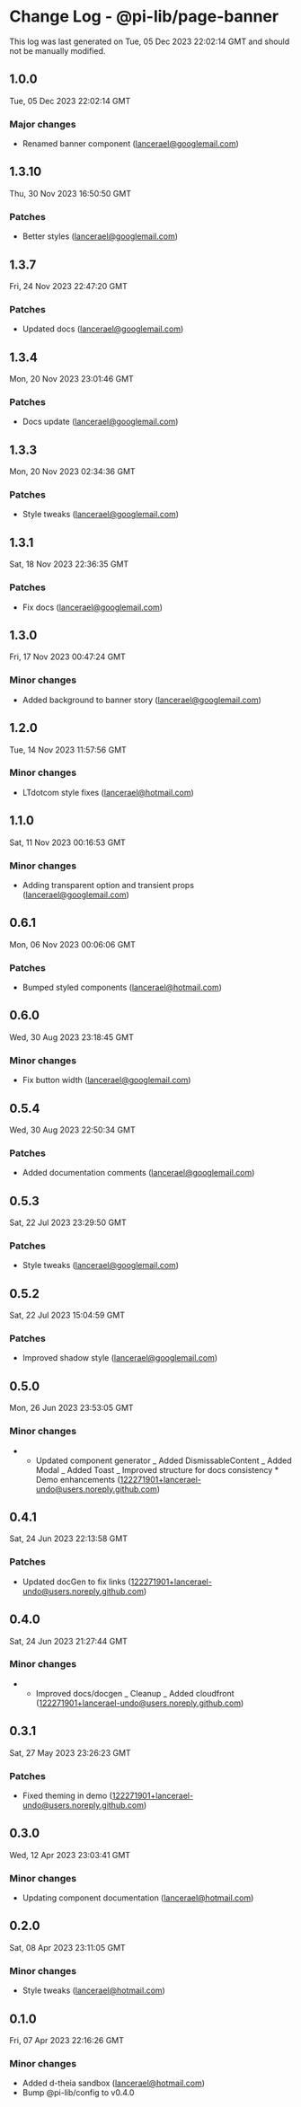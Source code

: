 # Change Log - @pi-lib/page-banner

This log was last generated on Tue, 05 Dec 2023 22:02:14 GMT and should not be manually modified.

<!-- Start content -->

## 1.0.0

Tue, 05 Dec 2023 22:02:14 GMT

### Major changes

- Renamed banner component (lancerael@googlemail.com)

## 1.3.10

Thu, 30 Nov 2023 16:50:50 GMT

### Patches

- Better styles (lancerael@googlemail.com)

## 1.3.7

Fri, 24 Nov 2023 22:47:20 GMT

### Patches

- Updated docs (lancerael@googlemail.com)

## 1.3.4

Mon, 20 Nov 2023 23:01:46 GMT

### Patches

- Docs update (lancerael@googlemail.com)

## 1.3.3

Mon, 20 Nov 2023 02:34:36 GMT

### Patches

- Style tweaks (lancerael@googlemail.com)

## 1.3.1

Sat, 18 Nov 2023 22:36:35 GMT

### Patches

- Fix docs (lancerael@googlemail.com)

## 1.3.0

Fri, 17 Nov 2023 00:47:24 GMT

### Minor changes

- Added background to banner story (lancerael@googlemail.com)

## 1.2.0

Tue, 14 Nov 2023 11:57:56 GMT

### Minor changes

- LTdotcom style fixes (lancerael@hotmail.com)

## 1.1.0

Sat, 11 Nov 2023 00:16:53 GMT

### Minor changes

- Adding transparent option and transient props (lancerael@googlemail.com)

## 0.6.1

Mon, 06 Nov 2023 00:06:06 GMT

### Patches

- Bumped styled components (lancerael@hotmail.com)

## 0.6.0

Wed, 30 Aug 2023 23:18:45 GMT

### Minor changes

- Fix button width (lancerael@googlemail.com)

## 0.5.4

Wed, 30 Aug 2023 22:50:34 GMT

### Patches

- Added documentation comments (lancerael@googlemail.com)

## 0.5.3

Sat, 22 Jul 2023 23:29:50 GMT

### Patches

- Style tweaks (lancerael@googlemail.com)

## 0.5.2

Sat, 22 Jul 2023 15:04:59 GMT

### Patches

- Improved shadow style (lancerael@googlemail.com)

## 0.5.0

Mon, 26 Jun 2023 23:53:05 GMT

### Minor changes

- - Updated component generator _ Added DismissableContent _ Added Modal _ Added Toast _ Improved structure for docs consistency \* Demo enhancements (122271901+lancerael-undo@users.noreply.github.com)

## 0.4.1

Sat, 24 Jun 2023 22:13:58 GMT

### Patches

- Updated docGen to fix links (122271901+lancerael-undo@users.noreply.github.com)

## 0.4.0

Sat, 24 Jun 2023 21:27:44 GMT

### Minor changes

- - Improved docs/docgen _ Cleanup _ Added cloudfront (122271901+lancerael-undo@users.noreply.github.com)

## 0.3.1

Sat, 27 May 2023 23:26:23 GMT

### Patches

- Fixed theming in demo (122271901+lancerael-undo@users.noreply.github.com)

## 0.3.0

Wed, 12 Apr 2023 23:03:41 GMT

### Minor changes

- Updating component documentation (lancerael@hotmail.com)

## 0.2.0

Sat, 08 Apr 2023 23:11:05 GMT

### Minor changes

- Style tweaks (lancerael@hotmail.com)

## 0.1.0

Fri, 07 Apr 2023 22:16:26 GMT

### Minor changes

- Added d-theia sandbox (lancerael@hotmail.com)
- Bump @pi-lib/config to v0.4.0
